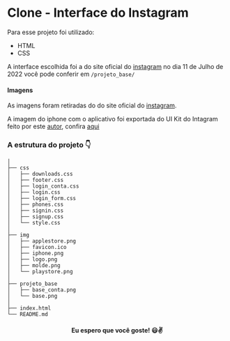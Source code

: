 # Clone - Interface do Instagram

Para esse projeto foi utilizado:
- HTML
- CSS

A interface escolhida foi a do site oficial do [instagram](https://www.instagram.com/) no dia 11 de Julho de 2022
você pode conferir em `/projeto_base/`

#### Imagens

As imagens foram retiradas do do site oficial do [instagram](https://www.instagram.com/).

A imagem do iphone com o aplicativo foi exportada do UI Kit do Intagram feito por este [autor](https://www.figma.com/@ashleykseo), confira [aqui](https://www.figma.com/community/file/878318142103232907)

### A estrutura do projeto 👇
```
│
├── css
│   ├── downloads.css
│   ├── footer.css
│   ├── login_conta.css
│   ├── login.css
│   ├── login_form.css
│   ├── phones.css
│   ├── signin.css
│   ├── signup.css
│   └── style.css
│
├── img
│   ├── applestore.png
│   ├── favicon.ico
│   ├── iphone.png
│   ├── logo.png
│   ├── molde.png
│   └── playstore.png
│
├── projeto_base
│   ├── base_conta.png
│   └── base.png
│
├── index.html
└── README.md
```
<h4 align="center"> Eu espero que você goste! 😃✌️</h4>